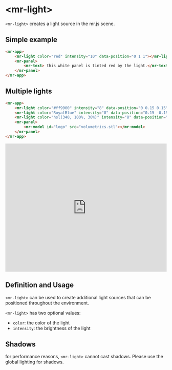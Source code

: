 # &lt;mr-light&gt;

`<mr-light>` creates a light source in the mr.js scene.

## Simple example

```html
<mr-app>
    <mr-light color="red" intensity="10" data-position="0 1 1"></mr-light>
    <mr-panel>
        <mr-text> this white panel is tinted red by the light.</mr-text>
    </mr-panel>
</mr-app>
```

## Multiple lights

```html
<mr-app>
    <mr-light color="#ff9900" intensity="8" data-position="0 0.15 0.15"></mr-light>
    <mr-light color="RoyalBlue" intensity="8" data-position="0.15 -0.15 0.15"></mr-light>
    <mr-light color="hsl(340, 100%, 30%)" intensity="8" data-position="-0.15 -0.05 0.15"></mr-light>
    <mr-panel>
        <mr-model id="logo" src="volumetrics.stl"></mr-model>
    </mr-panel>
</mr-app>
```

<iframe height="400" style="width: 100%;" scrolling="no" title="<mr-light>" src="https://codepen.io/lobau/embed/eYXeMBz?default-tab=result" frameborder="no" loading="lazy" allowtransparency="true" allowfullscreen="true"></iframe>

<!-- ## Example from homepage

```html
<mr-app>
    <mr-panel>...</mr-panel>
    <mr-entity data-comp-animation="type: rotate; maxspeed: 0.002; acceleration: 0.000008;" 
             data-position="0 0 2">
        <mr-light layer="2" color="hsl(30, 100%, 50%)" intensity="1" data-position="0 1 0"></mr-light>
        <mr-light layer="2" color="hsl(208, 100%, 50%)" intensity="2" data-position="1 -1 0"></mr-light>
        <mr-light layer="2" color="hsl(340, 100%, 50%)" intensity="3" data-position="-1 -1 0"></mr-light>
    </mr-entity>
</mr-app>
```

### Homepage without Lights added to it

![mr-light-example-0](/static/mr-light-example-0.png)

### Homepage with Lights added to it

![mr-light-example-1](/static/mr-light-example-1.png) -->

## Definition and Usage

`<mr-light>` can be used to create additional light sources that can be positioned throughout the environment.

`<mr-light>` has two optional values:

* `color`: the color of the light
* `intensity`: the brightness of the light

## Shadows

for performance reasons, `<mr-light>` cannot cast shadows. Please use the global lighting for shadows.
